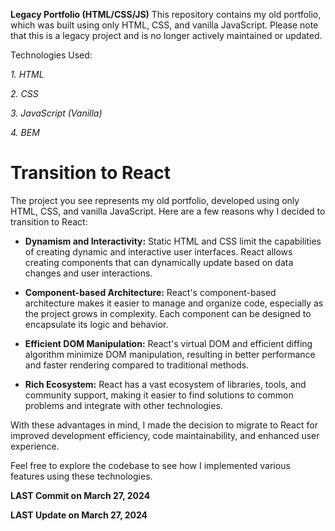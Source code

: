**Legacy Portfolio (HTML/CSS/JS)**
This repository contains my old portfolio, which was built using only HTML, CSS, and vanilla JavaScript. Please note that this is a legacy project and is no longer actively maintained or updated.

Technologies Used:

*1. HTML*

*2. CSS*

*3. JavaScript (Vanilla)*

*4. BEM*


# Transition to React

The project you see represents my old portfolio, developed using only HTML, CSS, and vanilla JavaScript. Here are a few reasons why I decided to transition to React:

* **Dynamism and Interactivity:** Static HTML and CSS limit the capabilities of creating dynamic and interactive user interfaces. React allows creating components that can dynamically update based on data changes and user interactions.

* **Component-based Architecture:** React's component-based architecture makes it easier to manage and organize code, especially as the project grows in complexity. Each component can be designed to encapsulate its logic and behavior.

* **Efficient DOM Manipulation:** React's virtual DOM and efficient diffing algorithm minimize DOM manipulation, resulting in better performance and faster rendering compared to traditional methods.

* **Rich Ecosystem:** React has a vast ecosystem of libraries, tools, and community support, making it easier to find solutions to common problems and integrate with other technologies.

With these advantages in mind, I made the decision to migrate to React for improved development efficiency, code maintainability, and enhanced user experience.

Feel free to explore the codebase to see how I implemented various features using these technologies.

**LAST Commit on March 27, 2024**

**LAST Update on March 27, 2024**
